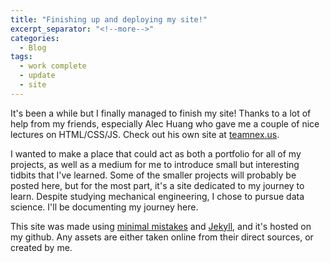 ```yaml
---
title: "Finishing up and deploying my site!"
excerpt_separator: "<!--more-->"
categories:
  - Blog
tags:
  - work complete
  - update
  - site
---
```


It's been a while but I finally managed to finish my site! Thanks to a lot of help from my friends, especially Alec Huang who gave me a couple of nice lectures on HTML/CSS/JS. Check out his own site at [teamnex.us](http://teamnex.us/).

I wanted to make a place that could act as both a portfolio for all of my projects, as well as a medium for me to introduce small but interesting tidbits that I've learned. Some of the smaller projects will probably be posted here, but for the most part, it's a site dedicated to my journey to learn. Despite studying mechanical engineering, I chose to pursue data science. I'll be documenting my journey here.

This site was made using [minimal mistakes](https://mmistakes.github.io/minimal-mistakes/) and [Jekyll](https://jekyllrb.com/), and it's hosted on my github. Any assets are either taken online from their direct sources, or created by me.
